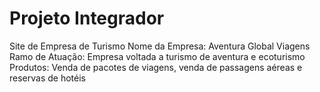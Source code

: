 # Projeto Integrador

Site de Empresa de Turismo
Nome da Empresa: Aventura Global Viagens
Ramo de Atuação: Empresa voltada a turismo de aventura e ecoturismo
Produtos: Venda de pacotes de viagens, venda de passagens aéreas e reservas de hotéis
